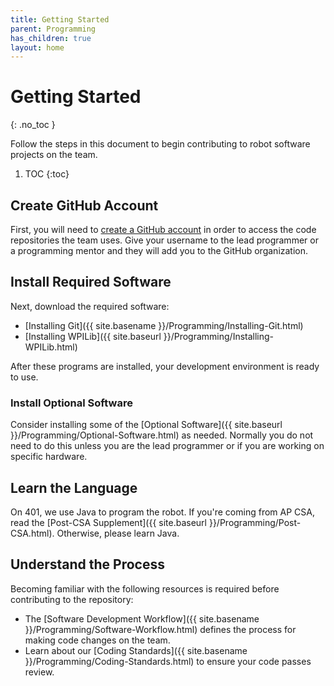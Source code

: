 ```yaml
---
title: Getting Started
parent: Programming
has_children: true
layout: home
---
```


# Getting Started
{: .no_toc }

Follow the steps in this document to begin contributing to robot software projects on the team.

1. TOC
{:toc}

## Create GitHub Account

First, you will need to [create a GitHub account](https://github.com) in order to access the code repositories the team uses. Give your username to the lead programmer or a programming mentor and they will add you to the GitHub organization.

## Install Required Software

Next, download the required software:
- [Installing Git]({{ site.basename }}/Programming/Installing-Git.html)
- [Installing WPILib]({{ site.baseurl }}/Programming/Installing-WPILib.html)

After these programs are installed, your development environment is ready to use.

### Install Optional Software

Consider installing some of the [Optional Software]({{ site.baseurl }}/Programming/Optional-Software.html) as needed. Normally you do not need to do this unless you are the lead programmer or if you are working on specific hardware.

## Learn the Language

On 401, we use Java to program the robot. If you're coming from AP CSA, read the [Post-CSA Supplement]({{ site.baseurl }}/Programming/Post-CSA.html). Otherwise, please learn Java.

## Understand the Process

Becoming familiar with the following resources is required before contributing to the repository:
- The [Software Development Workflow]({{ site.basename }}/Programming/Software-Workflow.html) defines the process for making code changes on the team.
- Learn about our [Coding Standards]({{ site.basename }}/Programming/Coding-Standards.html) to ensure your code passes review.



